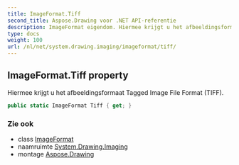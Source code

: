 ```yaml
---
title: ImageFormat.Tiff
second_title: Aspose.Drawing voor .NET API-referentie
description: ImageFormat eigendom. Hiermee krijgt u het afbeeldingsformaat Tagged Image File Format TIFF.
type: docs
weight: 100
url: /nl/net/system.drawing.imaging/imageformat/tiff/
---
```

## ImageFormat.Tiff property

Hiermee krijgt u het afbeeldingsformaat Tagged Image File Format (TIFF).

```csharp
public static ImageFormat Tiff { get; }
```

### Zie ook

* class [ImageFormat](../)
* naamruimte [System.Drawing.Imaging](../../imageformat/)
* montage [Aspose.Drawing](../../../)


